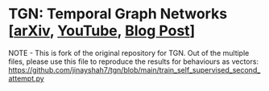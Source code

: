 # TGN: Temporal Graph Networks [[arXiv](https://arxiv.org/abs/2006.10637), [YouTube](https://www.youtube.com/watch?v=W1GvX2ZcUmY), [Blog Post](https://towardsdatascience.com/temporal-graph-networks-ab8f327f2efe)] 


NOTE - This is fork of the original repository for TGN. Out of the multiple files, please use this file to reproduce the results for behaviours as vectors: https://github.com/jinayshah7/tgn/blob/main/train_self_supervised_second_attempt.py
